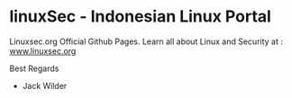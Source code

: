 # linuxSec - Indonesian Linux Portal
Linuxsec.org Official Github Pages.
Learn all about Linux and Security at : www.linuxsec.org

Best Regards 
- Jack Wilder
